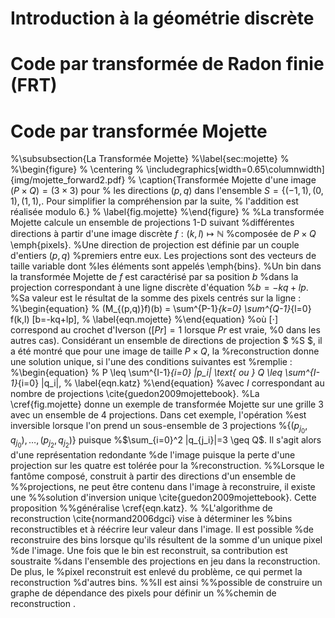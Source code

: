 
# Introduction à la géométrie discrète

# Code par transformée de Radon finie (FRT)

# Code par transformée Mojette



%\subsubsection{La Transformée Mojette}
%\label{sec:mojette}
%
%\begin{figure}
%  \centering
%  \includegraphics[width=0.65\columnwidth]{img/mojette_forward2.pdf}
%  \caption{Transformée Mojette d'une image $(P \times Q) = (3 \times 3)$ pour
%      les directions $(p,q)$ dans l'ensemble $S=\left\{(-1,1), (0,1), (1,1),
%      (2,1)\right\}$. Pour simplifier la compréhension par la suite,
%      l'addition est réalisée modulo $6$.}
%  \label{fig.mojette}
%\end{figure}
%
%La transformée Mojette calcule un ensemble de projections 1-D suivant
%différentes directions à partir d'une image discrète $f:(k,l)\mapsto\mathbb N$
%composée de $P \times Q$ \emph{pixels}.
%Une direction de projection est définie par un couple d'entiers $(p,q)$
%premiers entre eux. Les projections sont des vecteurs de taille variable dont
%les éléments sont appelés \emph{bins}.
%Un bin dans la transformée Mojette de $f$ est caractérisé par sa position $b$
%dans la projection correspondant à une ligne discrète d'équation
%$b = -kq + lp$.
%Sa valeur est le résultat de la somme des pixels centrés sur la ligne :
%\begin{equation}
%    (M_{(p,q)}f)(b) = \sum^{P-1}_{k=0} \sum^{Q-1}_{l=0} f(k,l) [b=-kq+lp],
%    \label{eqn.mojette}
%\end{equation}
%où $[\cdot]$ correspond au crochet d'Iverson ($[Pr]=1$ lorsque $Pr$ est vraie,
%$0$ dans les autres cas). Considérant un ensemble de directions de projection $
%S $, il a été montré que pour une image de taille $P \times Q$, la
%reconstruction donne une solution unique, si l'une des conditions suivantes est
%remplie :
%\begin{equation}
%    P \leq \sum^{I-1}_{i=0} |p_i| \text{ ou } Q \leq \sum^{I-1}_{i=0} |q_i|,
%    \label{eqn.katz}
%\end{equation}
%avec $I$ correspondant au nombre de projections \cite{guedon2009mojettebook}.
%La \cref{fig.mojette} donne un exemple de transformée Mojette sur une grille $3
%\times 3$ avec un ensemble de $4$ projections. Dans cet exemple, l'opération
%est inversible lorsque l'on prend un sous-ensemble de $3$ projections
%$\left\{(p_{j_0},q_{j_0}),\dots,(p_{j_2},q_{j_2})\right\}$ puisque
%$\sum_{i=0}^2 |q_{j_i}|=3 \geq Q$. Il s'agit alors d'une représentation redondante
%de l'image puisque la perte d'une projection sur les quatre est tolérée pour la
%reconstruction.
%%Lorsque le fantôme composé, construit à partir des directions d'un ensemble de
%%projections, ne peut être contenu dans l'image à reconstruire, il existe une
%%solution d'inversion unique \cite{guedon2009mojettebook}. Cette proposition
%%généralise \cref{eqn.katz}.
%
%L'algorithme de reconstruction \cite{normand2006dgci} vise à déterminer les
%bins reconstructibles et à réécrire leur valeur dans l'image. Il est possible
%de reconstruire des bins lorsque qu'ils résultent de la somme d'un unique pixel
%de l'image. Une fois que le bin est reconstruit, sa contribution est soustraite
%dans l'ensemble des projections en jeu dans la reconstruction. De plus, le
%pixel reconstruit est enlevé du problème, ce qui permet la reconstruction
%d'autres bins.
%%Il est ainsi
%%possible de construire un graphe de dépendance des pixels pour définir un
%%chemin de reconstruction .
